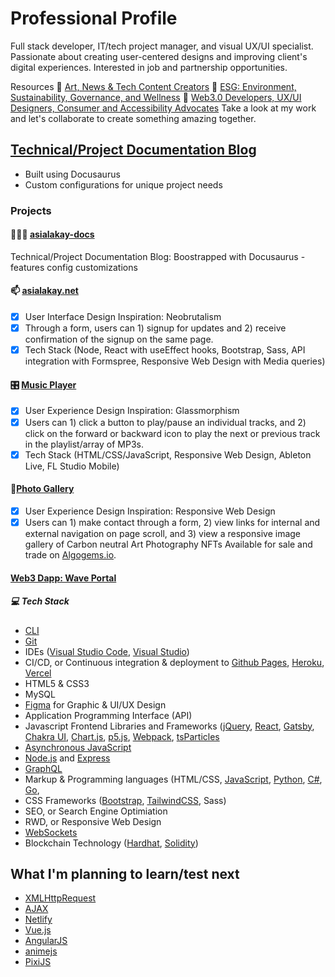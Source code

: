 # Professional Profile
Full stack developer, IT/tech project manager, and visual UX/UI specialist. Passionate about creating user-centered designs and improving client's digital experiences. Interested in job and partnership opportunities.


Resources
🔌  [Art, News & Tech Content Creators](https://padlet.com/asialakay/ut5ofk1704pjygy7) 
🌳 [ESG: Environment, Sustainability, Governance, and Wellness](https://padlet.com/asialakay/fvc9yi3h4932) 
🧱 [Web3.0 Developers, UX/UI Designers, Consumer and Accessibility Advocates](https://padlet.com/asialakay/loz0p1k78g4zv592)
Take a look at my work and let's collaborate to create something amazing together.

## [Technical/Project Documentation Blog](https://asialakay-docs-asiakayy.vercel.app/) #### 

- Built using Docusaurus
- Custom configurations for unique project needs


### Projects ### 
#### 👩🏾‍💻 [asialakay-docs](https://asialakay-docs-asiakayy.vercel.app/) #### 
Technical/Project Documentation Blog: Boostrapped with Docusaurus - features config customizations

#### 📫 [asialakay.net](https://www.asialakay.net/) #### 
  - [x] User Interface Design Inspiration: Neobrutalism
  - [x] Through a form, users can 1) signup for updates and 2) receive confirmation of the signup on the same page.  
  - [x] Tech Stack (Node, React with useEffect hooks, Bootstrap, Sass, API integration with Formspree, Responsive Web Design with Media queries)  

#### 🎛 [Music Player](https://asiakay.github.io/music/) #### 
  - [x] User Experience Design Inspiration: Glassmorphism
  - [x] Users can 1) click a button to play/pause an individual tracks, and 2) click on the forward or backward icon to play the next or previous track in the playlist/array of MP3s. 
  - [x] Tech Stack (HTML/CSS/JavaScript, Responsive Web Design, Ableton Live, FL Studio Mobile) 

#### 🦩[Photo Gallery](https://asiakay.github.io/artphotography/) #### 
 - [x] User Experience Design Inspiration: Responsive Web Design
 - [x] Users can 1) make contact through a form, 2) view links for internal and external navigation on page scroll, and 3) view a responsive image gallery of Carbon neutral Art Photography NFTs Available for sale and trade on [Algogems.io](https://www.algogems.io/).
 
 #### [Web3 Dapp: Wave Portal](https://wave-portal-app-six.vercel.app/) ### 

##### 💻 Tech Stack ##### 
- [CLI](https://developer.mozilla.org/en-US/docs/Learn/Tools_and_testing/Understanding_client-side_tools/Command_line) 
- [Git](https://git-scm.com/) 
- IDEs ([Visual Studio Code](https://code.visualstudio.com/), [Visual Studio](https://visualstudio.microsoft.com/))
- CI/CD, or Continuous integration & deployment to [Github Pages](https://pages.github.com/), [Heroku](https://www.heroku.com/), [Vercel](https://vercel.com/)  
- HTML5 & CSS3
- MySQL
- [Figma](https://www.figma.com/) for Graphic & UI/UX Design
- Application Programming Interface (API)
- Javascript Frontend Libraries and Frameworks ([jQuery](https://learn.jquery.com/about-jquery/), [React](https://reactjs.org/), [Gatsby](https://www.gatsbyjs.com/), [Chakra UI](https://chakra-ui.com/), [Chart.js](https://www.chartjs.org/), [p5.js](https://p5js.org/), [Webpack](https://webpack.js.org/), [tsParticles](https://particles.js.org/) 
- [Asynchronous JavaScript](https://developer.mozilla.org/en-US/docs/Learn/JavaScript/Asynchronous/Introducing) 
- [Node.js](https://nodejs.org/en/) and [Express](https://expressjs.com/)
- [GraphQL](https://www.graphql.com/)
- Markup & Programming languages (HTML/CSS, [JavaScript](https://developer.mozilla.org/en-US/docs/Learn/Getting_started_with_the_web/JavaScript_basics), [Python](https://www.python.org/), [C#](https://docs.microsoft.com/en-us/dotnet/csharp/), [Go](https://go.dev/), 
- CSS Frameworks ([Bootstrap](https://getbootstrap.com/), [TailwindCSS](https://tailwindcss.com/), Sass)
- SEO, or Search Engine Optimiation
- RWD, or Responsive Web Design 
- [WebSockets](https://developer.mozilla.org/en-US/docs/Web/API/WebSockets_API)
- Blockchain Technology ([Hardhat](https://hardhat.org/), [Solidity](https://docs.soliditylang.org/en/v0.8.14/))

## What I'm planning to learn/test next ##

- [XMLHttpRequest](https://www.w3schools.com/xml/xml_http.asp) 
- [AJAX](https://www.w3schools.com/js/js_ajax_intro.asp)
- [Netlify](https://app.netlify.com/) 
- [Vue.js](https://vuejs.org/) 
- [AngularJS](https://angularjs.org/) 
- [animejs](https://animejs.com/) 
- [PixiJS](https://pixijs.io/)
